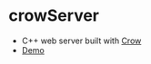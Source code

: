 # crowServer
- C++ web server built with [Crow](https://github.com/ipkn/crow)
- [Demo](https://secret-atoll-34562.herokuapp.com)
